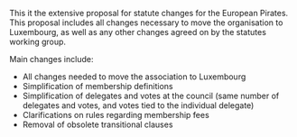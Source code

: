 This it the extensive proposal for statute changes for the European Pirates. This proposal includes all changes necessary to move the organisation to Luxembourg, as well as any other changes agreed on by the statutes working group.

Main changes include:

* All changes needed to move the association to Luxembourg
* Simplification of membership definitions
* Simplification of delegates and votes at the council (same number of delegates and votes, and votes tied to the individual delegate)
* Clarifications on rules regarding membership fees
* Removal of obsolete transitional clauses
